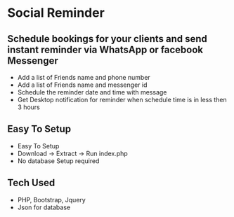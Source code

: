 # Social Reminder

## Schedule bookings for your clients and send instant reminder via WhatsApp or facebook Messenger

* Add a list of Friends name and phone number
* Add a list of Friends name and messenger id
* Schedule the reminder date and time with message
* Get Desktop notification for reminder when schedule time is in less then 3 hours

## Easy To Setup
* Easy To Setup
* Download -> Extract -> Run index.php
* No database Setup required

## Tech Used
* PHP, Bootstrap, Jquery
* Json for database